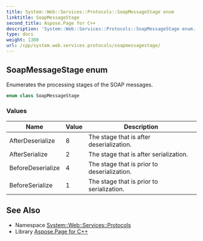 ```yaml
---
title: System::Web::Services::Protocols::SoapMessageStage enum
linktitle: SoapMessageStage
second_title: Aspose.Page for C++
description: 'System::Web::Services::Protocols::SoapMessageStage enum. Enumerates the processing stages of the SOAP messages in C++.'
type: docs
weight: 1300
url: /cpp/system.web.services.protocols/soapmessagestage/
---
```

## SoapMessageStage enum


Enumerates the processing stages of the SOAP messages.

```cpp
enum class SoapMessageStage
```

### Values

| Name | Value | Description |
| --- | --- | --- |
| AfterDeserialize | 8 | The stage that is after deserialization. |
| AfterSerialize | 2 | The stage that is after serialization. |
| BeforeDeserialize | 4 | The stage that is prior to deserialization. |
| BeforeSerialize | 1 | The stage that is prior to serialization. |

## See Also

* Namespace [System::Web::Services::Protocols](../)
* Library [Aspose.Page for C++](../../)
